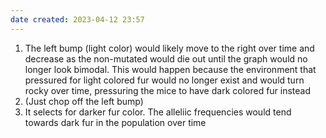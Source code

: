 ```yaml
---
date created: 2023-04-12 23:57
---
```


1. The left bump (light color) would likely move to the right over time and decrease as the non-mutated would die out until the graph would no longer look bimodal. This would happen because the environment that pressured for light colored fur would no longer exist and would turn rocky over time, pressuring the mice to have dark colored fur instead
2. (Just chop off the left bump)
3. It selects for darker fur color. The alleliic frequencies would tend towards dark fur in the population over time
